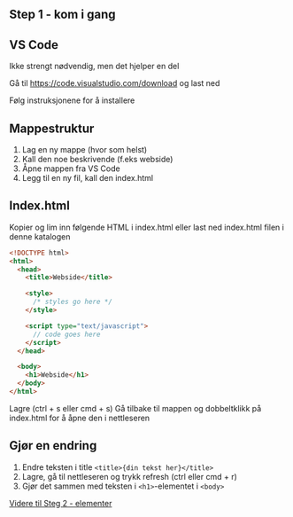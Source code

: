 ## Step 1 - kom i gang

## VS Code

Ikke strengt nødvendig, men det hjelper en del

Gå til https://code.visualstudio.com/download og last ned

Følg instruksjonene for å installere

## Mappestruktur

1. Lag en ny mappe (hvor som helst)
2. Kall den noe beskrivende (f.eks webside)
3. Åpne mappen fra VS Code
4. Legg til en ny fil, kall den index.html

## Index.html

Kopier og lim inn følgende HTML i index.html eller last ned index.html filen i denne katalogen

```html
<!DOCTYPE html>
<html>
  <head>
    <title>Webside</title>

    <style>
      /* styles go here */
    </style>

    <script type="text/javascript">
      // code goes here
    </script>
  </head>

  <body>
    <h1>Webside</h1>
  </body>
</html>
```

Lagre (ctrl + s eller cmd + s)
Gå tilbake til mappen og dobbeltklikk på index.html for å åpne den i nettleseren

## Gjør en endring

1. Endre teksten i title `<title>{din tekst her}</title>`
2. Lagre, gå til nettleseren og trykk refresh (ctrl eller cmd + r)
3. Gjør det sammen med teksten i `<h1>`-elementet i `<body>`

[Videre til Steg 2 - elementer](../step-2-elements/README.md)
